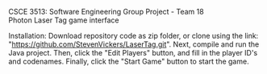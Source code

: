 CSCE 3513: Software Engineering Group Project - Team 18 <br />
Photon Laser Tag game interface

Installation: Download repository code as zip folder, or clone using the link: "https://github.com/StevenVickers/LaserTag.git". Next, compile and run the Java project. Then, click the "Edit Players" button, and fill in the player ID's and codenames. Finally, click the "Start Game" button to start the game.
